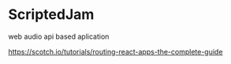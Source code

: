 # ScriptedJam
web audio api based aplication


https://scotch.io/tutorials/routing-react-apps-the-complete-guide